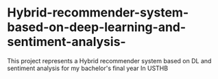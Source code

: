 # Hybrid-recommender-system-based-on-deep-learning-and-sentiment-analysis-
This project represents a Hybrid recommender system based on DL and sentiment analysis for my bachelor's final year In USTHB 
